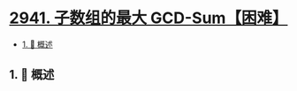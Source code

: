 # [2941. 子数组的最大 GCD-Sum【困难】](https://github.com/tnotesjs/TNotes.leetcode/tree/main/notes/2941.%20%E5%AD%90%E6%95%B0%E7%BB%84%E7%9A%84%E6%9C%80%E5%A4%A7%20GCD-Sum%E3%80%90%E5%9B%B0%E9%9A%BE%E3%80%91)

<!-- region:toc -->

- [1. 📝 概述](#1--概述)

<!-- endregion:toc -->

## 1. 📝 概述
